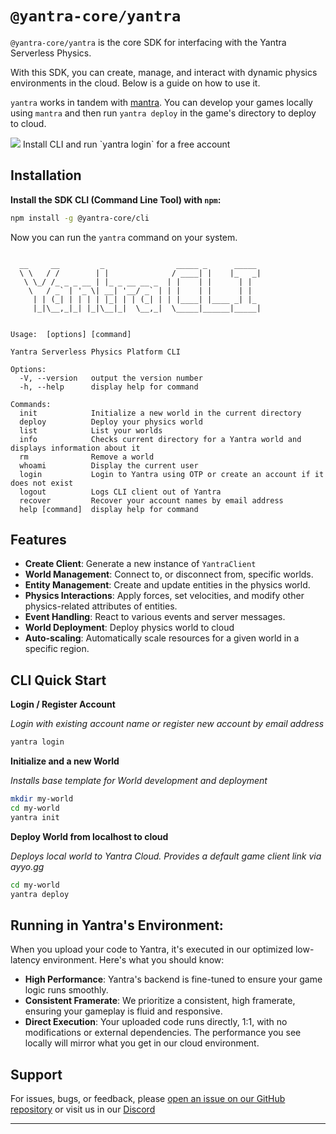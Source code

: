 # `@yantra-core/yantra`

`@yantra-core/yantra` is the core SDK for interfacing with the Yantra Serverless Physics.

 With this SDK, you can create, manage, and interact with dynamic physics environments in the cloud. Below is a guide on how to use it.

 `yantra` works in tandem with [mantra](https://github.com/yantra-core/mantra). You can develop your games locally using `mantra` and then run `yantra deploy` in the game's directory to deploy to cloud.

<img src="https://yantra.gg/img/yantra-logo-med.png"/>
Install CLI and run `yantra login` for a free account

## Installation

**Install the SDK CLI (Command Line Tool) with `npm`:**

```bash
npm install -g @yantra-core/cli
```

Now you can run the `yantra` command on your system.

```

  __     __         _                _____ _      _____ 
  \ \   / /        | |              / ____| |    |_   _|
   \ \_/ /_ _ _ __ | |_ _ __ __ _  | |    | |      | |  
    \   / _` | '_ \| __| '__/ _` | | |    | |      | |  
     | | (_| | | | | |_| | | (_| | | |____| |____ _| |_ 
     |_|\__,_|_| |_|\__|_|  \__,_|  \_____|______|_____|
                                                        
 
Usage:  [options] [command]

Yantra Serverless Physics Platform CLI

Options:
  -V, --version   output the version number
  -h, --help      display help for command

Commands:
  init            Initialize a new world in the current directory
  deploy          Deploy your physics world
  list            List your worlds
  info            Checks current directory for a Yantra world and displays information about it
  rm              Remove a world
  whoami          Display the current user
  login           Login to Yantra using OTP or create an account if it does not exist
  logout          Logs CLI client out of Yantra
  recover         Recover your account names by email address
  help [command]  display help for command

```


## Features

- **Create Client**: Generate a new instance of `YantraClient`
- **World Management**: Connect to, or disconnect from, specific worlds.
- **Entity Management**: Create and update entities in the physics world.
- **Physics Interactions**: Apply forces, set velocities, and modify other physics-related attributes of entities.
- **Event Handling**: React to various events and server messages.
- **World Deployment**: Deploy physics world to cloud
- **Auto-scaling**: Automatically scale resources for a given world in a specific region.


## CLI Quick Start

**Login / Register Account**

*Login with existing account name or register new account by email address*
```bash
yantra login
```

**Initialize and a new World**

*Installs base template for World development and deployment*
```bash
mkdir my-world
cd my-world
yantra init
```

**Deploy World from localhost to cloud**

*Deploys local world to Yantra Cloud. Provides a default game client link via ayyo.gg*
```bash
cd my-world
yantra deploy
```

## Running in Yantra's Environment:

When you upload your code to Yantra, it's executed in our optimized low-latency environment. Here's what you should know:

- **High Performance**: Yantra's backend is fine-tuned to ensure your game logic runs smoothly.
- **Consistent Framerate**: We prioritize a consistent, high framerate, ensuring your gameplay is fluid and responsive.
- **Direct Execution**: Your uploaded code runs directly, 1:1, with no modifications or external dependencies. The performance you see locally will mirror what you get in our cloud environment.


## Support

For issues, bugs, or feedback, please [open an issue on our GitHub repository](https://github.com/yantra-core/yantra) or visit us in our [Discord](https://discord.gg/MWyfw5xVHH)

---